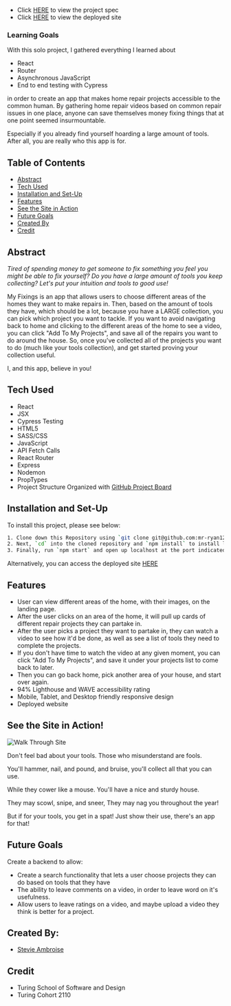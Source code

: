 - Click [HERE](https://frontend.turing.edu/projects/module-3/showcase.html) to view the project spec
- Click [HERE](https://polar-spire-35161.herokuapp.com/) to view the deployed site

### Learning Goals
With this solo project, I gathered everything I learned about
- React
- Router
- Asynchronous JavaScript
- End to end testing with Cypress

in order to create an app that makes home repair projects accessible to the common human. By gathering home repair videos based on common repair issues in one place, anyone can save themselves money fixing things that at one point seemed insurmountable.

Especially if you already find yourself hoarding a large amount of tools. 
After all, you are really who this app is for.


## Table of Contents
- [Abstract](#abstract)
- [Tech Used](#tech-used)
- [Installation and Set-Up](#installation-and-set-up)
- [Features](#features)
- [See the Site in Action](#see-the-site-in-action)
- [Future Goals](#future-goals)
- [Created By](#created-by)
- [Credit](#credit)

## Abstract

*Tired of spending money to get someone to fix something you feel you might be able to fix yourself? Do you have a large amount of tools you keep collecting?
Let's put your intuition and tools to good use!*

My Fixings is an app that allows users to choose different areas of the homes they want to make repairs in. Then, based on the amount of tools they have, which should be a lot, because you have a LARGE collection, you can pick which project you want to tackle. If you want to avoid navigating back to home and clicking to the different areas of the home to see a video, you can click "Add To My Projects", and save all of the repairs you want to do around the house. So, once you've collected all of the projects you want to do (much like your tools collection), and get started proving your collection useful. 

I, and this app, believe in you!


## Tech Used

- React 
- JSX
- Cypress Testing
- HTML5
- SASS/CSS
- JavaScript
- API Fetch Calls
- React Router
- Express
- Nodemon
- PropTypes
- Project Structure Organized with [GitHub Project Board](https://github.com/StevieAmb/my-fix/projects/1)

## Installation and Set-Up

To install this project, please see below:

```bash
1. Clone down this Repository using `git clone git@github.com:mr-ryan12/art-from-the-heart.git`
2. Next, `cd` into the cloned repository and `npm install` to install library dependencies
3. Finally, run `npm start` and open up localhost at the port indicated to view the webpage (http://localhost:3000/)
```
Alternatively, you can access the deployed site [HERE](https://polar-spire-35161.herokuapp.com/)
    
## Features

- User can view different areas of the home, with their images, on the landing page.
- After the user clicks on an area of the home, it will pull up cards of different repair projects they can partake in. 
- After the user picks a project they want to partake in, they can watch a video to see how it'd be done, as well as see a list of tools they need
to complete the projects.
- If you don't have time to watch the video at any given moment, you can click "Add To My Projects", and save it under your projects list to come back to later. 
- Then you can go back home, pick another area of your house, and start over again.
- 94% Lighthouse and WAVE accessibility rating
- Mobile, Tablet, and Desktop friendly responsive design
- Deployed website


## See the Site in Action! 
![Walk Through Site](https://media.giphy.com/media/g2TawNp8uEQ7LIijbo/giphy.gif)

Don't feel bad about your tools.
Those who misunderstand are fools.

You'll hammer, nail, and pound, and bruise,
you'll collect all that you can use.

While they cower like a mouse.
You'll have a nice and sturdy house.

They may scowl, snipe, and sneer,
They may nag you throughout the year!

But if for your tools, you get in a spat!
Just show their use, there's an app for that!



## Future Goals

Create a backend to allow:
- Create a search functionality that lets a user choose projects they can do based on tools that they have
- The ability to leave comments on a video, in order to leave word on it's usefulness.
- Allow users to leave ratings on a video, and maybe upload a video they think is better for a project.

## Created By:
- [Stevie Ambroise](https://github.com/StevieAmb)


## Credit
- Turing School of Software and Design
- Turing Cohort 2110 





